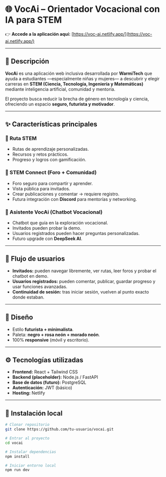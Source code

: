 # 🌐 VocAi – Orientador Vocacional con IA para STEM  

👉 **Accede a la aplicación aquí:** [https://voc-ai.netlify.app/](https://voc-ai.netlify.app/)  

---

## 📖 Descripción  
**VocAi** es una aplicación web inclusiva desarrollada por **WarmiTech** que ayuda a estudiantes —especialmente niñas y mujeres— a descubrir y elegir carreras en **STEM (Ciencia, Tecnología, Ingeniería y Matemáticas)** mediante inteligencia artificial, comunidad y mentoría.  

El proyecto busca reducir la brecha de género en tecnología y ciencia, ofreciendo un espacio **seguro, futurista y motivador**.  

---

## ✨ Características principales  

### 🚀 Ruta STEM  
- Rutas de aprendizaje personalizadas.  
- Recursos y retos prácticos.  
- Progreso y logros con gamificación.  

### 🤝 STEM Connect (Foro + Comunidad)  
- Foro seguro para compartir y aprender.  
- Vista pública para invitados.  
- Crear publicaciones y comentar → requiere registro.  
- Futura integración con **Discord** para mentorías y networking.  

### 🤖 Asistente VocAi (Chatbot Vocacional)  
- Chatbot que guía en la exploración vocacional.  
- Invitados pueden probar la demo.  
- Usuarios registrados pueden hacer preguntas personalizadas.  
- Futuro upgrade con **DeepSeek AI**.  

---

## 🔐 Flujo de usuarios  
- **Invitados:** pueden navegar libremente, ver rutas, leer foros y probar el chatbot en demo.  
- **Usuarios registrados:** pueden comentar, publicar, guardar progreso y usar funciones avanzadas.  
- **Continuidad de sesión:** tras iniciar sesión, vuelven al punto exacto donde estaban.  

---

## 🎨 Diseño  
- Estilo **futurista + minimalista**.  
- Paleta: **negro + rosa neón + morado neón**.  
- 100% **responsive** (móvil y escritorio).  

---

## ⚙️ Tecnologías utilizadas  
- **Frontend:** React + Tailwind CSS  
- **Backend (placeholder):** Node.js / FastAPI  
- **Base de datos (futuro):** PostgreSQL  
- **Autenticación:** JWT (básico)  
- **Hosting:** Netlify  

---

## 🚀 Instalación local  

```bash
# Clonar repositorio
git clone https://github.com/tu-usuario/vocai.git

# Entrar al proyecto
cd vocai

# Instalar dependencias
npm install

# Iniciar entorno local
npm run dev
